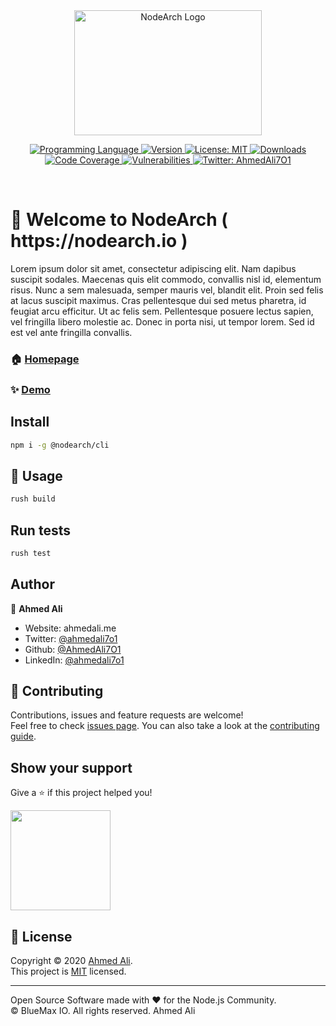 
<div width="100%" align="center">

<a href="http://nodearch.io/">
  <img src="https://raw.githubusercontent.com/BlueMax-IO/nodearch/develop/assets/isolated-layout.svg" height="200" width="300" alt="NodeArch Logo" />
</a>

<p>
  <a href="https://nodearch.io" target="_blank">
    <img alt="Programming Language" src="https://img.shields.io/badge/typescript-100%25-blue.svg">
  </a>
  <a href="https://www.npmjs.com/package/@nodearch/core" target="_blank">
    <img alt="Version" src="https://img.shields.io/npm/v/@nodearch/core.svg?label=Version">
  </a>
  <a href="https://github.com/BlueMax-IO/nodearch/blob/master/LICENSE" target="_blank">
    <img alt="License: MIT" src="https://img.shields.io/badge/License-MIT-yellow.svg" />
  </a>
  <a href="https://https://www.npmjs.com/package/@nodearch/core" target="_blank">
    <img alt="Downloads" src="https://img.shields.io/npm/dt/@nodearch/core.svg" />
  </a>
  <a href="https://coveralls.io/github/nodearch/core?branch=master" target="_blank">
    <img alt="Code Coverage" src="https://coveralls.io/repos/github/nodearch/core/badge.svg?branch=master" />
  </a>
    <a href="https://img.shields.io/snyk/vulnerabilities/npm/@nodearch/core" target="_blank">
    <img alt="Vulnerabilities" src="https://img.shields.io/snyk/vulnerabilities/npm/@nodearch/core.svg" />
  </a>
  <a href="https://twitter.com/ahmedali7o1" target="_blank">
    <img alt="Twitter: AhmedAli7O1" src="https://img.shields.io/twitter/follow/AhmedAli7O1.svg?style=social" />
  </a>
</p>

</div>

<br />

<h1>👋 Welcome to NodeArch ( https://nodearch.io )</h1>

Lorem ipsum dolor sit amet, consectetur adipiscing elit. Nam dapibus suscipit sodales. Maecenas quis elit commodo, convallis nisl id, elementum risus. Nunc a sem malesuada, semper mauris vel, blandit elit. Proin sed felis at lacus suscipit maximus. Cras pellentesque dui sed metus pharetra, id feugiat arcu efficitur. Ut ac felis sem. Pellentesque posuere lectus sapien, vel fringilla libero molestie ac. Donec in porta nisi, ut tempor lorem. Sed id est vel ante fringilla convallis.

### 🏠 [Homepage](nodearch.io)

### ✨ [Demo](nodearch.io/docs)

## Install

```sh
npm i -g @nodearch/cli
```

## 🚀 Usage

```sh
rush build
```

## Run tests

```sh
rush test
```

## Author

👤 **Ahmed Ali**

* Website: ahmedali.me
* Twitter: [@ahmedali7o1](https://twitter.com/ahmedali7o1)
* Github: [@AhmedAli7O1](https://github.com/AhmedAli7O1)
* LinkedIn: [@ahmedali7o1](https://linkedin.com/in/ahmedali7o1)

## 🤝 Contributing

Contributions, issues and feature requests are welcome!<br />Feel free to check [issues page](https://github.com/BlueMax-IO/nodearch/blob/master/LICENSE). You can also take a look at the [contributing guide](http://nodearch.io/contributing).

## Show your support

Give a ⭐️ if this project helped you!

<a href="https://www.patreon.com/ahmedali7o1">
  <img src="https://c5.patreon.com/external/logo/become_a_patron_button@2x.png" width="160">
</a>

## 📝 License

Copyright © 2020 [Ahmed Ali](https://github.com/AhmedAli7O1).<br />
This project is [MIT](https://github.com/BlueMax-IO/nodearch/blob/master/LICENSE) licensed.

***

Open Source Software made with ❤️ for the Node.js Community.<br />
© BlueMax IO. All rights reserved. Ahmed Ali
